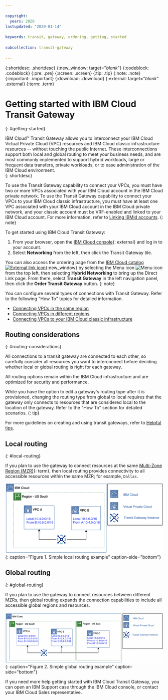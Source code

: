 ```yaml
---

copyright:
  years: 2020
lastupdated: "2020-01-14"

keywords: transit, gateway, ordering, getting, started

subcollection: transit-gateway

---
```


{:shortdesc: .shortdesc}
{:new_window: target="_blank_"}
{:codeblock: .codeblock}
{:pre: .pre}
{:screen: .screen}
{:tip: .tip}
{:note: .note}
{:important: .important}
{:download: .download}
{:external: target="_blank_" .external}
{:term: .term}

# Getting started with IBM Cloud Transit Gateway
{: #getting-started}

IBM Cloud™ Transit Gateway allows you to interconnect your IBM Cloud Virtual Private Cloud (VPC) resources and IBM Cloud classic infrastructure resources -- without touching the public Internet. These interconnections support both local and global routing to meet your business needs, and are most commonly implemented to support hybrid workloads, large or frequent data transfers, private workloads, or to ease administration of the IBM Cloud environment.  
{: shortdesc}

To use the Transit Gateway capability to connect your VPCs, you must have two or more VPCs associated with your IBM Cloud account in the IBM Cloud private network. To use the Transit Gateway capability to connect your VPCs to your IBM Cloud classic infrastructure, you must have at least one VPC associated with your IBM Cloud account in the IBM Cloud private network, and your classic account must be VRF-enabled and linked to your IBM Cloud account. For more information, refer to [Linking IBMid accounts](/docs/account?topic=account-unifyingaccounts).
{: note}

To get started using IBM Cloud Transit Gateway:

1. From your browser, open the [IBM Cloud console](https://cloud.ibm.com/catalog){: external} and log in to your account.
2. Select **Networking** from the left, then click the Transit Gateway tile.

You can also access the ordering page from the [IBM Cloud catalog ![External link icon](../../icons/launch-glyph.svg "External link icon")](https://cloud.ibm.com){:new_window} by selecting the Menu icon ![Menu icon](../../icons/icon_hamburger.svg) from the top left, then selecting **Hybrid Networking** to bring up the Direct Link page. From there, select **Transit Gateway** in the left navigation panel, then click the **Order Transit Gateway** button.
{: note}

You can configure several types of connections with Transit Gateway. Refer to the following "How To" topics for detailed information.

* [Connecting VPCs in the same region](/docs/infrastructure/transit-gateway?topic=transit-gateway-connecting-vpcs-same-region)
* [Connecting VPCs in different regions](/docs/infrastructure/transit-gateway?topic=transit-gateway-connecting-different-vpcs)
* [Connecting VPCs to your IBM Cloud classic infrastructure](/docs/infrastructure/transit-gateway?topic=transit-gateway-connecting-classic-infrastructure-vpcs)

## Routing considerations
{: #routing-considerations}

All connections to a transit gateway are connected to each other, so carefully consider all resources you want to interconnect before deciding whether local or global routing is right for each gateway.

All routing options remain within the IBM Cloud infrastructure and are optimized for security and performance.

While you have the option to edit a gateway's routing type after it is provisioned, changing the routing type from global to local requires that the gateway only connects to resources that are considered local to the location of the gateway. Refer to the "How To" section for detailed scenarios.
{: tip}

For more guidelines on creating and using transit gateways, refer to [Helpful tips](/docs/infrastructure/transit-gateway?topic=transit-gateway-helpful-tips).

## Local routing
{: #local-routing}

If you plan to use the gateway to connect resources at the same [Multi-Zone Region (MZR)](#x9774820){: term}, then local routing provides connectivity to all accessible resources within the same MZR; for example, `Dallas`.

![Local routing](images/1-aboutLocalRoutingExample.png "Local routing"){: caption="Figure 1. Simple local routing example" caption-side="bottom"}

## Global routing
{: #global-routing}

If you plan to use the gateway to connect resources between different MZRs, then global routing expands the connection capabilities to include all accessible global regions and resources.

![Global routing](images/2-aboutGlobalRoutingExample.png "Global routing"){: caption="Figure 2. Simple global routing example" caption-side="bottom"}

If you need more help getting started with IBM Cloud Transit Gateway, you can open an IBM Support case through the IBM Cloud console, or contact your IBM Cloud Sales representative.
